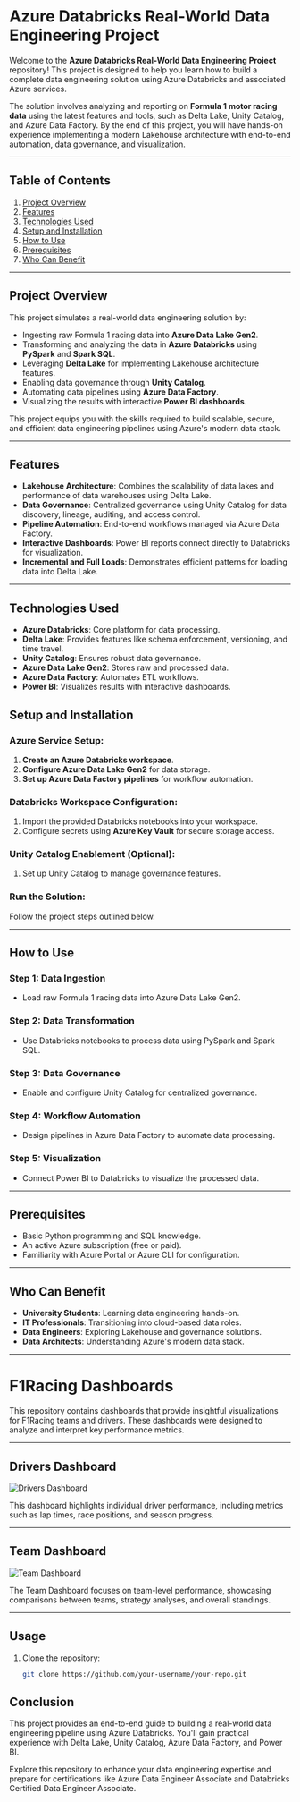 # Azure Databricks Real-World Data Engineering Project  

Welcome to the **Azure Databricks Real-World Data Engineering Project** repository! This project is designed to help you learn how to build a complete data engineering solution using Azure Databricks and associated Azure services.  

The solution involves analyzing and reporting on **Formula 1 motor racing data** using the latest features and tools, such as Delta Lake, Unity Catalog, and Azure Data Factory. By the end of this project, you will have hands-on experience implementing a modern Lakehouse architecture with end-to-end automation, data governance, and visualization.  

---

## Table of Contents  
1. [Project Overview](#project-overview)  
2. [Features](#features)  
3. [Technologies Used](#technologies-used)   
4. [Setup and Installation](#setup-and-installation)  
5. [How to Use](#how-to-use)  
6. [Prerequisites](#prerequisites)  
7. [Who Can Benefit](#who-can-benefit)  

---

## Project Overview  
This project simulates a real-world data engineering solution by:  
- Ingesting raw Formula 1 racing data into **Azure Data Lake Gen2**.  
- Transforming and analyzing the data in **Azure Databricks** using **PySpark** and **Spark SQL**.  
- Leveraging **Delta Lake** for implementing Lakehouse architecture features.  
- Enabling data governance through **Unity Catalog**.  
- Automating data pipelines using **Azure Data Factory**.  
- Visualizing the results with interactive **Power BI dashboards**.  

This project equips you with the skills required to build scalable, secure, and efficient data engineering pipelines using Azure's modern data stack.  

---

## Features  
- **Lakehouse Architecture**: Combines the scalability of data lakes and performance of data warehouses using Delta Lake.  
- **Data Governance**: Centralized governance using Unity Catalog for data discovery, lineage, auditing, and access control.  
- **Pipeline Automation**: End-to-end workflows managed via Azure Data Factory.  
- **Interactive Dashboards**: Power BI reports connect directly to Databricks for visualization.  
- **Incremental and Full Loads**: Demonstrates efficient patterns for loading data into Delta Lake.  

---

## Technologies Used  
- **Azure Databricks**: Core platform for data processing.  
- **Delta Lake**: Provides features like schema enforcement, versioning, and time travel.  
- **Unity Catalog**: Ensures robust data governance.  
- **Azure Data Lake Gen2**: Stores raw and processed data.  
- **Azure Data Factory**: Automates ETL workflows.  
- **Power BI**: Visualizes results with interactive dashboards.  


## Setup and Installation  
### Azure Service Setup:  
1. **Create an Azure Databricks workspace**.  
2. **Configure Azure Data Lake Gen2** for data storage.  
3. **Set up Azure Data Factory pipelines** for workflow automation.  

### Databricks Workspace Configuration:  
1. Import the provided Databricks notebooks into your workspace.  
2. Configure secrets using **Azure Key Vault** for secure storage access.  

### Unity Catalog Enablement (Optional):  
1. Set up Unity Catalog to manage governance features.  

### Run the Solution:  
Follow the project steps outlined below.  

---

## How to Use  
### Step 1: Data Ingestion  
- Load raw Formula 1 racing data into Azure Data Lake Gen2.  

### Step 2: Data Transformation  
- Use Databricks notebooks to process data using PySpark and Spark SQL.  

### Step 3: Data Governance  
- Enable and configure Unity Catalog for centralized governance.  

### Step 4: Workflow Automation  
- Design pipelines in Azure Data Factory to automate data processing.  

### Step 5: Visualization  
- Connect Power BI to Databricks to visualize the processed data.  

---

## Prerequisites  
- Basic Python programming and SQL knowledge.  
- An active Azure subscription (free or paid).  
- Familiarity with Azure Portal or Azure CLI for configuration.  

---

## Who Can Benefit  
- **University Students**: Learning data engineering hands-on.  
- **IT Professionals**: Transitioning into cloud-based data roles.  
- **Data Engineers**: Exploring Lakehouse and governance solutions.  
- **Data Architects**: Understanding Azure's modern data stack.  

---

# F1Racing Dashboards

This repository contains dashboards that provide insightful visualizations for F1Racing teams and drivers. These dashboards were designed to analyze and interpret key performance metrics.

---

## Drivers Dashboard

![Drivers Dashboard](F1Racing/Drivers_Dashboard.jpg)

This dashboard highlights individual driver performance, including metrics such as lap times, race positions, and season progress.

---

## Team Dashboard

![Team Dashboard]([F1Racing/Teams_Dashboard.jpg](https://github.com/DarshanNarola/F1Racing/blob/fd6f9df2ec6cc176c1115e515b4f08f33720fdbf/Teams_Dashboard.jpg))

The Team Dashboard focuses on team-level performance, showcasing comparisons between teams, strategy analyses, and overall standings.

---

## Usage

1. Clone the repository:
   ```bash
   git clone https://github.com/your-username/your-repo.git

## Conclusion  
This project provides an end-to-end guide to building a real-world data engineering pipeline using Azure Databricks. You'll gain practical experience with Delta Lake, Unity Catalog, Azure Data Factory, and Power BI.  

Explore this repository to enhance your data engineering expertise and prepare for certifications like Azure Data Engineer Associate and Databricks Certified Data Engineer Associate.  
